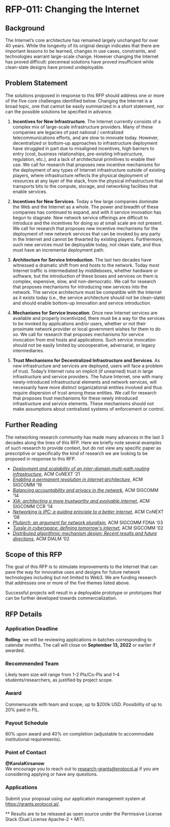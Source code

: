 # RFP-011: Changing the Internet

## Background

The Internet’s core architecture has remained largely unchanged for over 40 years. While the longevity of its original design indicates that there are important lessons to be learned, changes in use cases, constraints, and technologies warrant large-scale change. However changing the Internet has proved difficult: piecemeal solutions have proved insufficient while clean-slate designs have proved undeployable.

## Problem Statement

The solutions proposed in response to this RFP should address one or more of the five core challenges identified below. Changing the Internet is a broad topic, one that cannot be easily summarized in a short statement, nor can the possible solutions be specified in advance.

1. **Incentives for New Infrastructure**. The Internet currently consists of a complex mix of large-scale infrastructure providers. Many of these companies are legacies of past national / centralized telecommunications efforts, and are slow to innovate today. However, decentralized or bottom-up approaches to infrastructure deployment have struggled in part due to misaligned incentives, high barriers to entry (cost, business relationships, pre-existing infrastructure, regulation, etc.), and a lack of architectural primitives to enable their use. We call for research that proposes new incentive mechanisms for the deployment of any types of Internet infrastructure outside of existing players, where infrastructure reflects the physical deployment of resources at any layer of the stack, from the physical infrastructure that transports bits to the compute, storage, and networking facilities that enable services.

2. **Incentives for New Services**. Today a few large companies dominate the Web and the Internet as a whole. The power and breadth of these companies has continued to expand, and with it service innovation has begun to stagnate. New network service offerings are difficult to introduce and the incentives for doing so at small scale are not present. We call for research that proposes new incentive mechanisms for the deployment of new network services that can be invoked by any party in the Internet and cannot be thwarted by existing players. Furthermore, such new services must be deployable today, not clean slate, and thus must have an incremental deployment path.

3. **Architecture for Service Introduction**. The last two decades have witnessed a dramatic shift from end hosts to the network. Today most Internet traffic is intermediated by middleboxes, whether hardware or software, but the introduction of these boxes and services on them is complex, expensive, slow, and non-democratic. We call for research that proposes mechanisms for introducing new services into the network. The service architecture must be compatible with the Internet as it exists today (i.e., the service architecture should not be clean-slate) and should enable bottom-up innovation and service introduction.

4. **Mechanisms for Service Invocation**. Once new Internet services are available and properly incentivized, there must be a way for the services to be invoked by applications and/or users, whether or not their proximate network provider or local government wishes for them to do so. We call for research that proposes mechanisms for service invocation from end hosts and applications. Such service invocation should not be easily limited by uncooperative, adversarial, or legacy intermediaries.

5. **Trust Mechanisms for Decentralized Infrastructure and Services**. As new infrastructure and services are deployed, users will face a problem of trust. Today’s Internet runs on implicit (if unearned) trust in large infrastructure and service providers. The future Internet, one with many newly-introduced infrastructural elements and network services, will necessarily have more distinct organizational entities involved and thus require dispersion of trust among these entities. We call for research that proposes trust mechanisms for these newly introduced infrastructure and service elements. These mechanisms should not make assumptions about centralized systems of enforcement or control.

## Further Reading

The networking research community has made many advances in the last 3 decades along the lines of this RFP. Here we briefly note several examples of such research to provide context, but do not view any specific paper as prescriptive or specifically the kind of research we are looking to be proposed in response to this RFP.

- [*Deployment and scalability of an inter-domain multi-path routing infrastructure*](https://doi.org/10.1145/3485983.3494862), ACM CoNEXT ‘21
- [*Enabling a permanent revolution in internet architecture*](https://doi.org/10.1145/3341302.3342075), ACM SIGCOMM ‘19
- [*Balancing accountability and privacy in the network*](https://doi.org/10.1145/2740070.2626306), ACM SIGCOMM ‘14
- [*XIA: architecting a more trustworthy and evolvable internet*](https://doi.org/10.1145/2656877.2656885), ACM SIGCOMM CCR ‘14
- [*Networking is IPC: a guiding principle to a better internet*](https://doi.org/10.1145/1544012.1544079), ACM CoNEXT ‘08
- [*Plutarch: an argument for network pluralism*](https://doi.org/10.1145/972426.944763), ACM SIGCOMM FDNA ‘03
- [*Tussle in cyberspace: defining tomorrow's internet*](https://doi.org/10.1145/633025.633059), ACM SIGCOMM ‘02
- [*Distributed algorithmic mechanism design: Recent results and future directions*](https://doi.org/10.1145/570810.570812), ACM DIALM ‘02

## Scope of this RFP

The goal of this RFP is to stimulate improvements to the Internet that can pave the way for innovative uses and designs for future network technologies including but not limited to Web3. We are funding research that addresses one or more of the five themes listed above.

Successful projects will result in a deployable prototype or prototypes that can be further developed towards commercialization.

## RFP Details
### Application Deadline
**Rolling**: we will be reviewing applications in batches corresponding to calendar months. The call will close on **September 13, 2022** or earlier if awarded.

### Recommended Team
Likely team size will range from 1-2 PIs/Co-PIs and 1-4 students/researchers, as justified by project scope.

### Award
Commensurate with team and scope, up to $200k USD. Possibility of up to 20% paid in FIL.

### Payout Schedule
60% upon award and 40% on completion (adjustable to accommodate institutional requirements).

### Point of Contact
**@KarolaKirsanow**  
We encourage you to reach out to research-grants@protocol.ai if you are considering applying or have any questions.

### Applications
Submit your proposal using our application management system at https://grants.protocol.ai/.

** Results are to be released as open source under the Permissive License Stack (Dual License Apache-2 + MIT).

